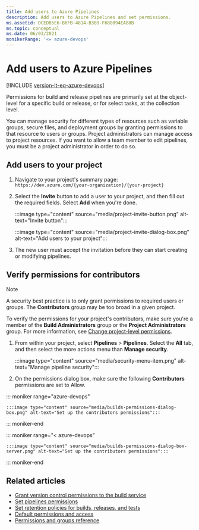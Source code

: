 ```yaml
---
title: Add users to Azure Pipelines
description: Add users to Azure Pipelines and set permissions.
ms.assetid: DCEDB5E6-B6FB-4814-B3B9-F688094EA88B
ms.topic: conceptual
ms.date: 06/03/2021
monikerRange: '<= azure-devops'
---
```


# Add users to Azure Pipelines

[!INCLUDE [version-lt-eq-azure-devops](../../includes/version-lt-eq-azure-devops.md)]

Permissions for build and release pipelines are primarily set at the object-level for a specific build or release, or for select tasks, at the collection level.

You can manage security for different types of resources such as variable groups, secure files, and deployment groups by granting permissions to that resource to users or groups. Project administrators can manage access to project resources. If you want to allow a team member to edit pipelines, you must be a project administrator in order to do so.



## Add users to your project

1. Navigate to your project's summary page: `https://dev.azure.com/{your-organization}/{your-project}`

1. Select the **Invite** button to add a user to your project, and then fill out the required fields. Select **Add** when you're done.

    :::image type="content" source="media/project-invite-button.png" alt-text="Invite button":::

    :::image type="content" source="media/project-invite-dialog-box.png" alt-text="Add users to your project":::

1. The new user must accept the invitation before they can start creating or modifying pipelines.

## Verify permissions for contributors

> [!NOTE]
> A security best practice is to only grant permissions to required users or groups. The **Contributors** group may be too broad in a given project.  

To verify the permissions for your project's contributors, make sure you're a member of the **Build Administrators** group or the **Project Administrators** group. For more information, see [Change project-level permissions](../../organizations/security/change-project-level-permissions.md).

1. From within your project, select **Pipelines** > **Pipelines**. Select the **All** tab, and then select the more actions menu than **Manage security**.

    :::image type="content" source="media/security-menu-item.png" alt-text="Manage pipeline security":::

1. On the permissions dialog box, make sure the following **Contributors** permissions are set to Allow.

::: moniker range="azure-devops"

    :::image type="content" source="media/builds-permissions-dialog-box.png" alt-text="Set up the contributors permissions":::

::: moniker-end

::: moniker range="< azure-devops"

    :::image type="content" source="media/builds-permissions-dialog-box-server.png" alt-text="Set up the contributors permissions":::

::: moniker-end

## Related articles 

- [Grant version control permissions to the build service](../scripts/git-commands.md)
- [Set pipelines permissions](../policies/permissions.md)
- [Set retention policies for builds, releases, and tests](./retention.md)
- [Default permissions and access](../../organizations/security/permissions-access.md) 
- [Permissions and groups reference](../../organizations/security/permissions.md) 
